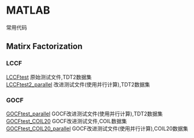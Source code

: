 # MATLAB
常用代码
## Matirx Factorization
### LCCF
[LCCFtest](./matirx-factorization/LCCF/LCCFtest.m) 原始测试文件,TDT2数据集  
[LCCFtest2_parallel](./matirx-factorization/LCCF/LCCFtest2_parallel.m) 改进测试文件(使用并行计算),TDT2数据集  
### GOCF
[GOCFtest_parallel](./matirx-factorization/GOCF/GOCFtest_parallel.m) GOCF改进测试文件(使用并行计算),TDT2数据集  
[GOCFtest_COIL20](./matirx-factorization/GOCF/GOCFtest_COIL20.m) GOCF改进测试文件,COIL数据集  
[GOCFtest_COIL20_parallel](./matirx-factorization/GOCF/GOCFtest_COIL20_parallel) GOCF改进测试文件(使用并行计算),COIL20数据集  
